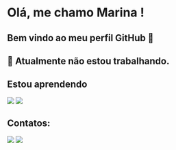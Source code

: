 # Olá, me chamo Marina ! 
## Bem vindo ao meu perfil GitHub 👋

## 🔭 Atualmente não estou trabalhando. 

## Estou aprendendo
<img src="https://cdn.jsdelivr.net/gh/devicons/devicon@latest/icons/go/go-original.svg" />
<img src="https://cdn.jsdelivr.net/gh/devicons/devicon@latest/icons/python/python-original-wordmark.svg" />

## Contatos:

<div>
<a href = "mailto:maridadalto@live.com"><img loading="lazy" src="https://img.shields.io/badge/Gmail-D14836?style=for-the-badge&logo=gmail&logoColor=white" target="_blank"></a>
<a href="https://www.linkedin.com/in/marinadadalto" target="_blank"><img loading="lazy" src="https://img.shields.io/badge/-LinkedIn-%230077B5?style=for-the-badge&logo=linkedin&logoColor=white" target="_blank"></a>  </div>


